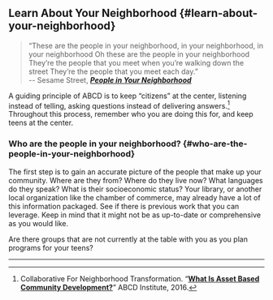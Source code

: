 ## Learn About Your Neighborhood {#learn-about-your-neighborhood}

> “These are the people in your neighborhood, in your neighborhood, in your neighborhood
Oh these are the people in your neighborhood
They’re the people that you meet when you’re walking down the street
They’re the people that you meet each day.” <br/> -- Sesame Street, _**[People in Your Neighborhood](https://youtu.be/V2bbnlZwlGQ)**_

A guiding principle of ABCD is to keep “citizens” at the center, listening instead of telling, asking questions instead of delivering answers.[^4] Throughout this process, remember who you are doing this for, and keep teens at the center.

### Who are the people in your neighborhood? {#who-are-the-people-in-your-neighborhood}

The first step is to gain an accurate picture of the people that make up your community. Where are they from? Where do they live now? What languages do they speak? What is their socioeconomic status? Your library, or another local organization like the chamber of commerce, may already have a lot of this information packaged. See if there is previous work that you can leverage. Keep in mind that it might not be as up-to-date or comprehensive as you would like.

Are there groups that are not currently at the table with you as you plan programs for your teens?

***

[^4]: Collaborative For Neighborhood Transformation. “**[What Is Asset Based Community Development?](https://resources.depaul.edu/abcd-institute/resources/Documents/WhatisAssetBasedCommunityDevelopment.pdf)**” ABCD Institute, 2016.
